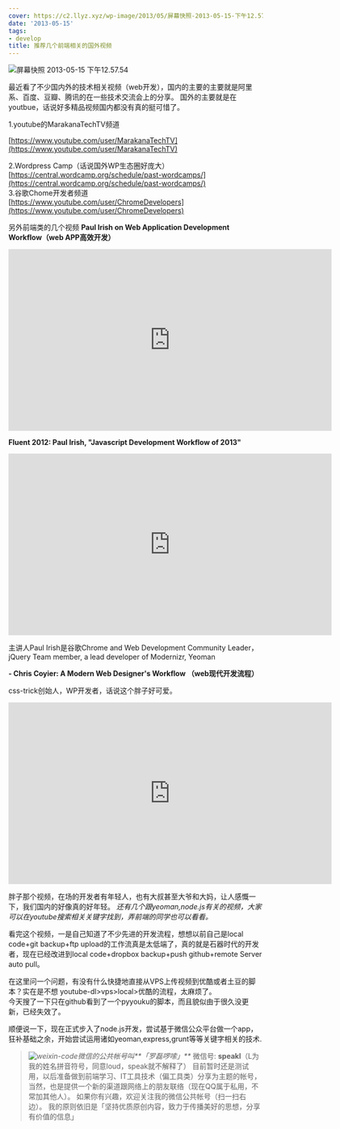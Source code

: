 ```yaml
---
cover: https://c2.llyz.xyz/wp-image/2013/05/屏幕快照-2013-05-15-下午12.57.54-1024x628.png
date: '2013-05-15'
tags:
- develop
title: 推荐几个前端相关的国外视频
---
```


![屏幕快照 2013-05-15 下午12.57.54](https://c2.llyz.xyz/wp-image/2013/05/屏幕快照-2013-05-15-下午12.57.54-1024x628.png)

最近看了不少国内外的技术相关视频（web开发），国内的主要的主要就是阿里系、百度、豆瓣、腾讯的在一些技术交流会上的分享。 国外的主要就是在youtbue，话说好多精品视频国内都没有真的挺可惜了。

1.youtube的MarakanaTechTV频道

[https://www.youtube.com/user/MarakanaTechTV](https://www.youtube.com/user/MarakanaTechTV)

2.Wordpress Camp（话说国外WP生态圈好庞大）  
[https://central.wordcamp.org/schedule/past-wordcamps/](https://central.wordcamp.org/schedule/past-wordcamps/)  
3.谷歌Chome开发者频道  
[https://www.youtube.com/user/ChromeDevelopers](https://www.youtube.com/user/ChromeDevelopers)

另外前端类的几个视频 **Paul Irish on Web Application Development Workflow（web APP高效开发）**

<iframe src="https://www.youtube.com/embed/vDbbz-BdyYc" height="360" width="640" allowfullscreen frameborder="0"></iframe>

**Fluent 2012: Paul Irish, "Javascript Development Workflow of 2013"**

<iframe src="https://www.youtube.com/embed/f7AU2Ozu8eo" height="360" width="640" allowfullscreen frameborder="0"></iframe>

主讲人Paul Irish是谷歌Chrome and Web Development Community Leader，jQuery Team member, a lead developer of Modernizr, Yeoman

**\- Chris Coyier: A Modern Web Designer's Workflow （web现代开发流程）**

css-trick创始人，WP开发者，话说这个胖子好可爱。

<iframe src="https://www.youtube.com/embed/vsTrAfJFLXI" height="360" width="640" allowfullscreen frameborder="0"></iframe>

胖子那个视频，在场的开发者有年轻人，也有大叔甚至大爷和大妈，让人感慨一下，我们国内的好像真的好年轻。 _还有几个跟yeoman,node.js有关的视频，大家可以在youtube搜索相关关键字找到，弄前端的同学也可以看看。_

看完这个视频，一是自己知道了不少先进的开发流程，想想以前自己是local code+git backup+ftp upload的工作流真是太低端了，真的就是石器时代的开发者，现在已经改进到local code+dropbox backup+push github+remote Server auto pull。

在这里问一个问题，有没有什么快捷地直接从VPS上传视频到优酷或者土豆的脚本？实在是不想 youtube-dl>vps>local>优酷的流程，太麻烦了。  
今天搜了一下只在github看到了一个pyyouku的脚本，而且貌似由于很久没更新，已经失效了。

顺便说一下，现在正式步入了node.js开发，尝试基于微信公众平台做一个app，狂补基础之余，开始尝试运用诸如yeoman,express,grunt等等关键字相关的技术.

> _![weixin-code](https://c2.llyz.xyz/wp-image/2013/05/weixin-code-150x150.jpg)微信的公共帐号叫**「罗磊啰嗦」**_ 微信号: **speakl**（L为我的姓名拼音符号，同意loud，speak就不解释了） 目前暂时还是测试用，以后准备做到前端学习、IT工具技术（偏工具类）分享为主题的帐号，当然，也是提供一个新的渠道跟网络上的朋友联络（现在QQ属于私用，不常加其他人）。 如果你有兴趣，欢迎关注我的微信公共帐号（扫一扫右边）。 我的原则依旧是「坚持优质原创内容，致力于传播美好的思想，分享有价值的信息」
